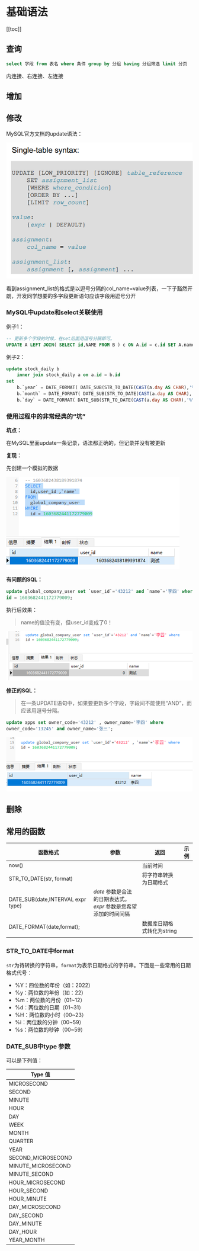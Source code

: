 # 基础语法
[[toc]]

## 查询

```sql
select 字段 from 表名 where 条件 group by 分组 having 分组筛选 limit 分页
```

内连接、右连接、左连接

## 增加

## 修改
MySQL官方文档的update语法：

![](img/866fd6b8383148dcaf2a609749a0fba7.png)

看到assignment_list的格式是以逗号分隔的col_name=value列表，一下子豁然开朗，开发同学想要的多字段更新语句应该字段用逗号分开

### MySQL中update和select关联使用
例子1：
```sql
-- 更新多个字段的时候，在set后面用逗号分隔即可。
UPDATE A LEFT JOIN( SELECT id,NAME FROM B ) c ON A.id = c.id SET A.name = c.name;

```

例子2：
```sql
update stock_daily b 
	inner join stock_daily a on a.id = b.id  
set 
	b.`year` = DATE_FORMAT( DATE_SUB(STR_TO_DATE(CAST(a.day AS CHAR),'%Y%m%d'), INTERVAL 1 DAY), '%Y' ),  
	b.`month` = DATE_FORMAT( DATE_SUB(STR_TO_DATE(CAST(a.day AS CHAR),'%Y%m%d'), INTERVAL 1 DAY), '%Y%m' ),  
	b.`day` = DATE_FORMAT( DATE_SUB(STR_TO_DATE(CAST(a.day AS CHAR),'%Y%m%d'), INTERVAL 1 DAY), '%Y%m%d' )
```

### 使用过程中的非常经典的“坑”

**坑点：**

在MySQL里面update一条记录，语法都正确的，但记录并没有被更新

**复现：**

先创建一个模拟的数据

![](img/bcef6b40966c283f939dd2beb4a28202.png)



**有问题的SQL：**
```sql
update global_company_user set `user_id`='43212' and `name`='李四' where 
id = 1603682441172779009; 
```

执行后效果：

> name的值没有变，但user_id变成了0！

![](img/35c155197e1ce26ddddc88816fa4fa77.png)

**修正的SQL：**

> 在一条UPDATE语句中，如果要更新多个字段，字段间不能使用“AND”，而应该用逗号分隔。

```sql
update apps set owner_code='43212' , owner_name='李四' where 
owner_code='13245' and owner_name='张三';  
```

![](img/ae1cdf4395018809a4124d3ae40b86a5.png)



## 删除


## 常用的函数
| 函数格式 | 参数 | 返回 | 示例 |
| ---- | ---- | ---- | ---- |
| now() |  | 当前时间 |  |
| STR_TO_DATE(str, format) |  | 将字符串转换为日期格式 |  |
| DATE_SUB(date,INTERVAL expr type) | _date_ 参数是合法的日期表达式。<br>_expr_ 参数是您希望添加的时间间隔 |  |  |
| DATE_FORMAT(date,format); |  | 数据库日期格式转化为string |  |
|  |  |  |  |

### STR_TO_DATE中format
`str`为待转换的字符串，`format`为表示日期格式的字符串。下面是一些常用的日期格式代号：
- %Y：四位数的年份（如：2022）
- %y：两位数的年份（如：22）
- %m：两位数的月份（01~12）
- %d：两位数的日期（01~31）
- %H：两位数的小时（00~23）
- %i：两位数的分钟（00~59）
- %s：两位数的秒钟（00~59）


### DATE_SUB中type 参数
可以是下列值：  

|Type 值|
|---|
|MICROSECOND|
|SECOND|
|MINUTE|
|HOUR|
|DAY|
|WEEK|
|MONTH|
|QUARTER|
|YEAR|
|SECOND_MICROSECOND|
|MINUTE_MICROSECOND|
|MINUTE_SECOND|
|HOUR_MICROSECOND|
|HOUR_SECOND|
|HOUR_MINUTE|
|DAY_MICROSECOND|
|DAY_SECOND|
|DAY_MINUTE|
|DAY_HOUR|
|YEAR_MONTH|
